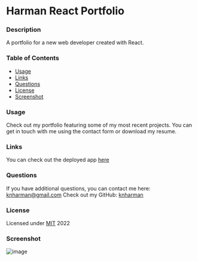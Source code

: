 # Harman React Portfolio
  
  ### Description
  A portfolio for a new web developer created with React.  
  ### Table of Contents
  * [Usage](#usage)
  * [Links](#links)
  * [Questions](#questions)
  * [License](#license)
  * [Screenshot](#screenshot)
  ### Usage
  Check out my portfolio featuring some of my most recent projects. You can get in touch with me using the contact form or download my resume. 
  ### Links
  You can check out the deployed app [here](https://knharman.github.io/harman-react-portfolio/)
  ### Questions
  If you have additional questions, you can contact me here: knharman@gmail.com
  Check out my GitHub: [knharman](https://github.com/knharman)
  ### License
  Licensed under [MIT](https://choosealicense.com/licenses/mit/) 2022
  ### Screenshot
  ![image](../harman-react-portfolio/src/images/screenshot.png)